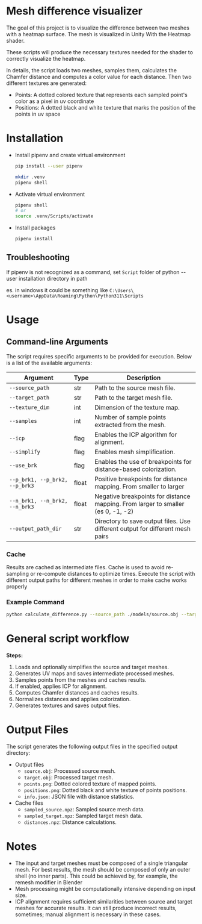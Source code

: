 # Mesh difference visualizer

The goal of this project is to visualize the difference between two meshes with a heatmap surface.
The mesh is visualized in Unity With the Heatmap shader.

These scripts will produce the necessary textures needed for the
shader to correctly visualize the heatmap.

In details, the script loads two meshes, samples them, calculates the Chamfer distance and computes a color value for
each distance.
Then two different textures are generated:

- Points: A dotted colored texture that represents each sampled point's color as a pixel in uv coordinate
- Positions: A dotted black and white texture that marks the position of the points in uv space

# Installation

- Install pipenv and create virtual environment
    ```sh
    pip install --user pipenv
    
    mkdir .venv
    pipenv shell
    ```
- Activate virtual environment
    ``` sh
    pipenv shell
    # or
    source .venv/Scripts/activate
    ```
- Install packages
    ```sh
    pipenv install
    ```

## Troubleshooting

If pipenv is not recognized as a command, set `Script` folder of python --user installation directory in path

es. in windows it could be something like `C:\Users\<username>\AppData\Roaming\Python\Python311\Scripts`

# Usage

## Command-line Arguments

The script requires specific arguments to be provided for execution. Below is a list of the available arguments:

| Argument                       | Type  | Description                                                                      |
|--------------------------------|-------|----------------------------------------------------------------------------------|
| `--source_path`                | str   | Path to the source mesh file.                                                    |
| `--target_path`                | str   | Path to the target mesh file.                                                    |
| `--texture_dim`                | int   | Dimension of the texture map.                                                    |
| `--samples`                    | int   | Number of sample points extracted from the mesh.                                 |
| `--icp`                        | flag  | Enables the ICP algorithm for alignment.                                         |
| `--simplify`                   | flag  | Enables mesh simplification.                                                     |
| `--use_brk`                    | flag  | Enables the use of breakpoints for distance-based colorization.                  |
| `--p_brk1, --p_brk2, --p_brk3` | float | Positive breakpoints for distance mapping. From smaller to larger                |
| `--n_brk1, --n_brk2, --n_brk3` | float | Negative breakpoints for distance mapping. From larger to smaller (es 0, -1, -2) |
| `--output_path_dir`            | str   | Directory to save output files. Use different output for different mesh pairs    |

### Cache

Results are cached as intermediate files.
Cache is used to avoid re-sampling or re-compute distances to optimize times.
Execute the script with different output paths for different meshes in order to make cache works properly

### Example Command

```sh
python calculate_difference.py --source_path ./models/source.obj --target_path ./models/target.obj --texture_dim 1024 --samples 5000 --icp --simplify --output_path_dir ./output
```

# General script workflow

**Steps:**

1. Loads and optionally simplifies the source and target meshes.
2. Generates UV maps and saves intermediate processed meshes.
3. Samples points from the meshes and caches results.
4. If enabled, applies ICP for alignment.
5. Computes Chamfer distances and caches results.
6. Normalizes distances and applies colorization.
7. Generates textures and saves output files.

# Output Files

The script generates the following output files in the specified output directory:

- Output files
    - `source.obj`: Processed source mesh.
    - `target.obj`: Processed target mesh.
    - `points.png`: Dotted colored texture of mapped points.
    - `positions.png`: Dotted black and white texture of points positions.
    - `info.json`: JSON file with distance statistics.
- Cache files
    - `sampled_source.npz`: Sampled source mesh data.
    - `sampled_target.npz`: Sampled target mesh data.
    - `distances.npz`: Distance calculations.

# Notes

- The input and target meshes must be composed of a single triangular mesh.
  For best results, the mesh should be composed
  of only an outer shell (no inner parts).
  This could be achieved by, for example, the remesh modifier in Blender
- Mesh processing might be computationally intensive depending on input size.
- ICP alignment requires sufficient similarities between source and target meshes for accurate results.
  It can still produce incorrect results, sometimes; manual alignment is necessary in these cases.

